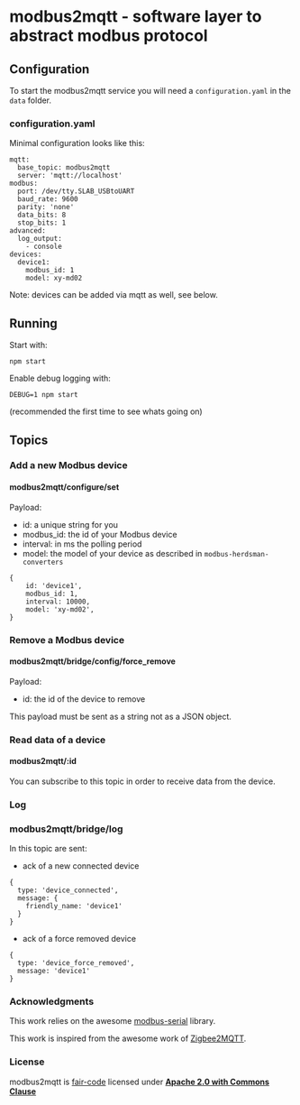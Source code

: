 # modbus2mqtt - software layer to abstract modbus protocol

## Configuration

To start the modbus2mqtt service you will need a `configuration.yaml` in the `data` folder.

### configuration.yaml

Minimal configuration looks like this:

```
mqtt:
  base_topic: modbus2mqtt
  server: 'mqtt://localhost'
modbus:
  port: /dev/tty.SLAB_USBtoUART
  baud_rate: 9600
  parity: 'none'
  data_bits: 8
  stop_bits: 1
advanced:
  log_output:
    - console
devices:
  device1:
    modbus_id: 1
    model: xy-md02
```
Note: devices can be added via mqtt as well, see below.

## Running

Start with:
```
npm start
```

Enable debug logging with:
```
DEBUG=1 npm start
```

(recommended the first time to see whats going on)

## Topics

### Add a new Modbus device

#### modbus2mqtt/configure/set

Payload:
- id: a unique string for you
- modbus_id: the id of your Modbus device
- interval: in ms the polling period
- model: the model of your device as described in `modbus-herdsman-converters`

```
{
    id: 'device1',
    modbus_id: 1,
    interval: 10000,
    model: 'xy-md02',
}
```

### Remove a Modbus device

#### modbus2mqtt/bridge/config/force_remove

Payload:
- id: the id of the device to remove

This payload must be sent as a string not as a JSON object.

### Read data of a device

#### modbus2mqtt/:id

You can subscribe to this topic in order to receive data from the device.

### Log

### modbus2mqtt/bridge/log

In this topic are sent:
- ack of a new connected device 
```
{
  type: 'device_connected', 
  message: {
    friendly_name: 'device1'
  }
}
```
- ack of a force removed device 
```
{ 
  type: 'device_force_removed', 
  message: 'device1'
}
```

### Acknowledgments

This work relies on the awesome [modbus-serial](https://github.com/yaacov/node-modbus-serial) library.

This work is inspired from the awesome work of [Zigbee2MQTT](https://github.com/Koenkk/zigbee2mqtt).

### License
modbus2mqtt is [fair-code](https://faircode.io/) licensed under [**Apache 2.0 with Commons Clause**](https://github.com/Instathings/modbus2mqtt/blob/master/LICENSE.md)


